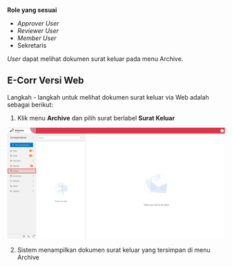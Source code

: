 **Role yang sesuai**

- *Approver User*
- *Reviewer User*
- *Member User*
- Sekretaris

*User* dapat melihat dokumen surat keluar pada menu Archive. 

## **E-Corr Versi Web**

Langkah - langkah untuk melihat dokumen surat keluar via Web adalah sebagai berikut:

1. Klik menu **Archive** dan pilih surat berlabel **Surat Keluar**

![gambar](Archive/AR_Web/AR1.png)

2. Sistem menampilkan dokumen surat keluar yang tersimpan di menu Archive



